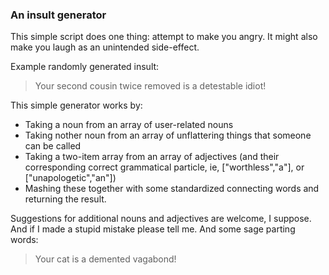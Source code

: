 ### An insult generator

This simple script does one thing: attempt to make you angry. It might also make you laugh as an unintended side-effect.

Example randomly generated insult:
> Your second cousin twice removed is a detestable idiot!

This simple generator works by:
* Taking a noun from an array of user-related nouns
* Taking nother noun from an array of unflattering things that someone can be called
* Taking a two-item array from an array of adjectives (and their corresponding correct grammatical particle, ie, ["worthless","a"], or ["unapologetic","an"])
* Mashing these together with some standardized connecting words and returning the result.

Suggestions for additional nouns and adjectives are welcome, I suppose. And if I made a stupid mistake please tell me. And some sage parting words:

> Your cat is a demented vagabond!
